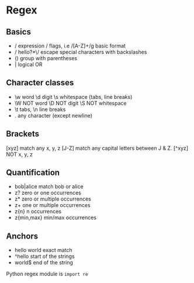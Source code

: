 # Regex

## Basics
- / expression / flags, i.e /[A-Z]+/g basic format
- / hello\?\*\\/ escape special characters with backslashes
- () group with parentheses
- | logical OR


## Character classes
- \w word \d digit \s whitespace (tabs, line breaks)
- \W NOT word \D NOT digit \S NOT whitespace
- \t tabs, \n line breaks
- . any character (except newline)


## Brackets
[xyz] match any x, y, z
[J-Z] match any capital letters between J & Z.
[^xyz] NOT x, y, z

## Quantification
- bob|alice match bob or alice
- z? zero or one occurrences
- z* zero or multiple occurrences
- z+ one or multiple occurrences
- z{n} n occurrences
- z{min,max} min/max occurrences

## Anchors
- hello world exact match
- ^hello start of the strings
- world$ end of the string


Python regex module is ```import re```







